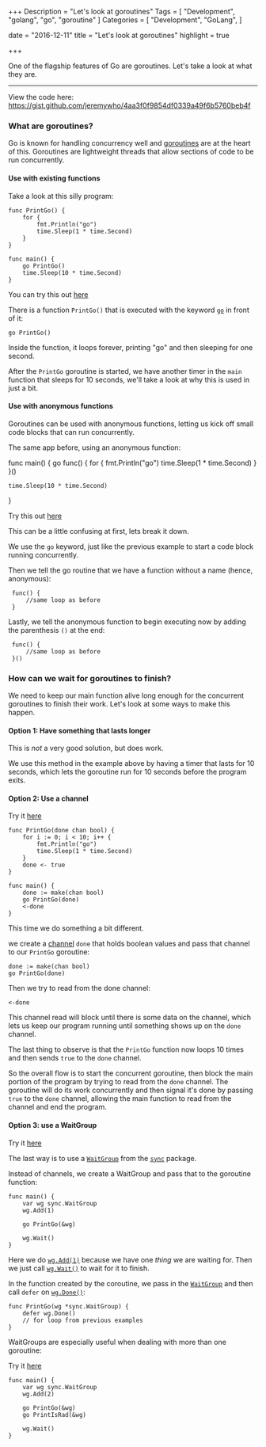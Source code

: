 +++
Description = "Let's look at goroutines"
Tags = [
  "Development",
  "golang",
  "go",
  "goroutine"
]
Categories = [
  "Development",
  "GoLang",
]

date = "2016-12-11"
title = "Let's look at goroutines"
highlight = true

+++

One of the flagship features of Go are goroutines. Let's take a look at what they are.

<!--more-->

---

View the code here: https://gist.github.com/jeremywho/4aa3f0f9854df0339a49f6b5760beb4f

### What are goroutines?

Go is known for handling concurrency well and [goroutines](https://golang.org/ref/spec#Go_statements) are at the heart of this.
Goroutines are lightweight threads that allow sections of code to be run concurrently.

#### Use with existing functions

Take a look at this silly program:

    func PrintGo() {
        for {
            fmt.Println("go")
            time.Sleep(1 * time.Second)
        }
    }

    func main() {
        go PrintGo()
        time.Sleep(10 * time.Second)
    }

You can try this out [here](https://play.golang.org/p/1skF0aOQvL)

There is a function `PrintGo()` that is executed with the keyword [`go`](https://golang.org/ref/spec#Go_statements) in front of it:

    go PrintGo()

Inside the function, it loops forever, printing "go" and then sleeping for one second.

After the `PrintGo` goroutine is started, we have another timer in the `main` function that sleeps for 10 seconds, we'll take a look at why this is used in just a bit.

#### Use with anonymous functions

Goroutines can be used with anonymous functions, letting us kick off small code blocks that can run concurrently.

The same app before, using an anonymous function:

func main() {
	go func() {
		for {
			fmt.Println("go")
			time.Sleep(1 * time.Second)
		}
	}()
	
	time.Sleep(10 * time.Second)
}

Try this out [here](https://play.golang.org/p/bgq10cnMxW)

This can be a little confusing at first, lets break it down.

We use the `go` keyword, just like the previous example to start a code block running concurrently.

Then we tell the go routine that we have a function without a name (hence, anonymous):

     func() {
         //same loop as before
     }

Lastly, we tell the anonymous function to begin executing now by adding the parenthesis `()` at the end:

     func() {
         //same loop as before
     }()

### How can we wait for goroutines to finish?

We need to keep our main function alive long enough for the concurrent goroutines to finish their work.  Let's look at some ways to make this happen.

#### Option 1: Have something that lasts longer

This is *not* a very good solution, but does work. 

We use this method in the example above by having a timer that lasts for 10 seconds, which lets the goroutine run for 10 seconds before the program exits.

#### Option 2: Use a channel

Try it [here](https://play.golang.org/p/1pMB1IunkT)

    func PrintGo(done chan bool) {
        for i := 0; i < 10; i++ {
            fmt.Println("go")
            time.Sleep(1 * time.Second)
        }
        done <- true
    }

    func main() {
        done := make(chan bool)
        go PrintGo(done)
        <-done
    }

This time we do something a bit different.

we create a [channel](https://golang.org/ref/spec#Channel_types) `done` that holds boolean values and pass that channel to our `PrintGo` goroutine:

    done := make(chan bool)
    go PrintGo(done)

Then we try to read from the done channel:

    <-done

This channel read will block until there is some data on the channel, which lets us keep our program running until something shows up on the `done` channel.  

The last thing to observe is that the `PrintGo` function now loops 10 times and then sends `true` to the `done` channel.

So the overall flow is to start the concurrent goroutine, then block the main portion of the program by trying to read from the `done` channel. The goroutine will do its work concurrently  and then signal it's done by passing `true` to the `done` channel, allowing the main function to read from the channel and end the program. 

#### Option 3: use a WaitGroup

Try it [here](https://play.golang.org/p/OdQkFrAedi)

The last way is to use a [`WaitGroup`](https://golang.org/pkg/sync/#WaitGroup) from the [`sync`](https://golang.org/pkg/sync/) package.

Instead of channels, we create a WaitGroup and pass that to the goroutine function:

    func main() {
        var wg sync.WaitGroup
        wg.Add(1)

        go PrintGo(&wg)

        wg.Wait()
    }

Here we do [`wg.Add(1)`](https://golang.org/pkg/sync/#WaitGroup.Add) because we have one _thing_ we are waiting for. Then we just call [`wg.Wait()`](https://golang.org/pkg/sync/#WaitGroup.Wait) to wait for it to finish.

In the function created by the coroutine, we pass in the [`WaitGroup`](https://golang.org/pkg/sync/#WaitGroup) and then call `defer` on [`wg.Done()`](https://golang.org/pkg/sync/#WaitGroup.Done):

    func PrintGo(wg *sync.WaitGroup) {
        defer wg.Done()
        // for loop from previous examples
    }

WaitGroups are especially useful when dealing with more than one goroutine:

Try it [here](https://play.golang.org/p/pprSlQb2W7)

    func main() {
        var wg sync.WaitGroup
        wg.Add(2)

        go PrintGo(&wg)
        go PrintIsRad(&wg)

        wg.Wait()
    }

